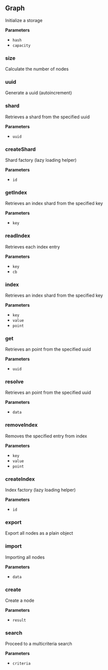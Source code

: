 <!-- Generated by documentation.js. Update this documentation by updating the source code. -->

## Graph

Initialize a storage

**Parameters**

-   `hash`  
-   `capacity`  

### size

Calculate the number of nodes

### uuid

Generate a uuid (autoincrement)

### shard

Retrieves a shard from the specified uuid

**Parameters**

-   `uuid`  

### createShard

Shard factory (lazy loading helper)

**Parameters**

-   `id`  

### getIndex

Retrieves an index shard from the specified key

**Parameters**

-   `key`  

### readIndex

Retrieves each index entry

**Parameters**

-   `key`  
-   `cb`  

### index

Retrieves an index shard from the specified key

**Parameters**

-   `key`  
-   `value`  
-   `point`  

### get

Retrieves an point from the specified uuid

**Parameters**

-   `uuid`  

### resolve

Retrieves an point from the specified uuid

**Parameters**

-   `data`  

### removeIndex

Removes the specified entry from index

**Parameters**

-   `key`  
-   `value`  
-   `point`  

### createIndex

Index factory (lazy loading helper)

**Parameters**

-   `id`  

### export

Export all nodes as a plain object

### import

Importing all nodes

**Parameters**

-   `data`  

### create

Create a node

**Parameters**

-   `result`  

### search

Proceed to a multicriteria search

**Parameters**

-   `criteria`  
